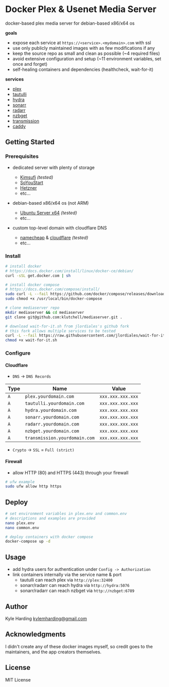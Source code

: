 # Docker Plex & Usenet Media Server #

docker-based plex media server for debian-based x86/x64 os 

**goals**
* expose each service at `https://<service>.<mydomain>.com` with ssl
* use only publicly maintained images with as few modifications if any
* keep the source repo as small and clean as possible (~4 required files)
* avoid extensive configuration and setup (~11 environment variables, set once and forget)
* self-healing containers and dependencies (healthcheck, wait-for-it)

**services**

* [plex](https://plex.tv)
* [tautulli](http://tautulli.com/)
* [hydra](https://github.com/theotherp/nzbhydra2)
* [sonarr](https://sonarr.tv)
* [radarr](https://radarr.video)
* [nzbget](https://nzbget.net)
* [transmission](https://transmissionbt.com)
* [caddy](https://caddyserver.com/)

## Getting Started

### Prerequisites

* dedicated server with plenty of storage
  * [Kimsufi](https://www.kimsufi.com/ca/en/servers.xml) _(tested)_
  * [SoYouStart](https://www.soyoustart.com/ca/en/essential-servers/)
  * [Hetzner](https://www.hetzner.com/sb?country=us)
  * etc...

* debian-based x86/x64 os (not ARM)
  * [Ubuntu Server x64](https://www.ubuntu.com/download/server) _(tested)_
  * etc...

* custom top-level domain with cloudflare DNS
  * [namecheap](https://www.namecheap.com/) & [cloudflare](https://www.cloudflare.com/) _(tested)_
  * etc...

### Install

```bash
# install docker
# https://docs.docker.com/install/linux/docker-ce/debian/
curl -sSL get.docker.com | sh

# install docker compose
# https://docs.docker.com/compose/install/
sudo curl -L --fail https://github.com/docker/compose/releases/download/1.21.2/run.sh -o /usr/local/bin/docker-compose
sudo chmod +x /usr/local/bin/docker-compose

# clone mediaserver repo
mkdir mediaserver && cd mediaserver
git clone git@github.com:klutchell/mediaserver.git .

# download wait-for-it.sh from jlordiales's github fork
# this fork allows multiple services to be tested
curl -L --fail https://raw.githubusercontent.com/jlordiales/wait-for-it/master/wait-for-it.sh -o wait-for-it.sh
chmod +x wait-for-it.sh
```

### Configure

#### Cloudflare

* `DNS` -> `DNS Records`

|Type|Name|Value|
|---|---|---|
|`A`|`plex.yourdomain.com`|`xxx.xxx.xxx.xxx`|
|`A`|`tautulli.yourdomain.com`|`xxx.xxx.xxx.xxx`|
|`A`|`hydra.yourdomain.com`|`xxx.xxx.xxx.xxx`|
|`A`|`sonarr.yourdomain.com`|`xxx.xxx.xxx.xxx`|
|`A`|`radarr.yourdomain.com`|`xxx.xxx.xxx.xxx`|
|`A`|`nzbget.yourdomain.com`|`xxx.xxx.xxx.xxx`|
|`A`|`transmission.yourdomain.com`|`xxx.xxx.xxx.xxx`|

* `Crypto` -> `SSL` = `Full (strict)`

#### Firewall

* allow HTTP (80) and HTTPS (443) through your firewall
```bash
# ufw example
sudo ufw allow http https
```

## Deploy

```bash
# set environment variables in plex.env and common.env
# descriptions and examples are provided
nano plex.env
nano common.env

# deploy containers with docker compose
docker-compose up -d
```

## Usage

* add hydra users for authentication under `Config -> Authorization`
* link containers internally via the service name & port
  * tautulli can reach plex via `http://plex:32400`
  * sonarr/radarr can reach hydra via `http://hydra:5076`
  * sonarr/radarr can reach nzbget via `http://nzbget:6789`

## Author

Kyle Harding <kylemharding@gmail.com>

## Acknowledgments

I didn't create any of these docker images myself, so credit goes to the
maintainers, and the app creators themselves.

## License

MIT License